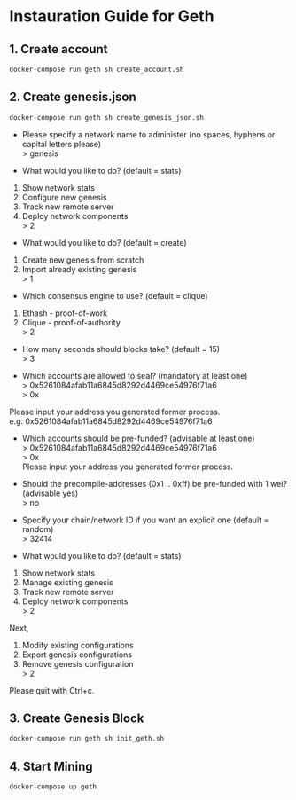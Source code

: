 # Instauration Guide for Geth

## 1. Create account

```sh
docker-compose run geth sh create_account.sh
```

## 2. Create genesis.json

```sh
docker-compose run geth sh create_genesis_json.sh
```

* Please specify a network name to administer (no spaces, hyphens or capital letters please)  
\> genesis

* What would you like to do? (default = stats)

 1. Show network stats
 2. Configure new genesis
 3. Track new remote server
 4. Deploy network components  
\> 2

* What would you like to do? (default = create)

 1. Create new genesis from scratch
 2. Import already existing genesis   
\> 1

* Which consensus engine to use? (default = clique)

 1. Ethash - proof-of-work
 2. Clique - proof-of-authority  
\> 2

* How many seconds should blocks take? (default = 15)  
\> 3

* Which accounts are allowed to seal? (mandatory at least one)  
\> 0x5261084afab11a6845d8292d4469ce54976f71a6  
\> 0x

Please input your address you generated former process.  
e.g. 0x5261084afab11a6845d8292d4469ce54976f71a6

* Which accounts should be pre-funded? (advisable at least one)  
\> 0x5261084afab11a6845d8292d4469ce54976f71a6  
\> 0x  
Please input your address you generated former process.

* Should the precompile-addresses (0x1 .. 0xff) be pre-funded with 1 wei? (advisable yes)  
\> no

* Specify your chain/network ID if you want an explicit one (default = random)  
\> 32414

* What would you like to do? (default = stats)

 1. Show network stats
 2. Manage existing genesis
 3. Track new remote server
 4. Deploy network components  
\> 2

Next,

 1. Modify existing configurations
 2. Export genesis configurations
 3. Remove genesis configuration  
\> 2

Please quit with Ctrl+c.

## 3. Create Genesis Block

```sh
docker-compose run geth sh init_geth.sh
```

## 4. Start Mining

```sh
docker-compose up geth
```
